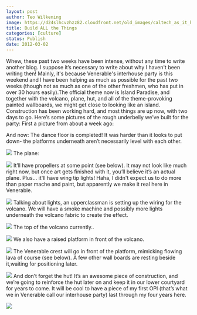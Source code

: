 ```yaml
---
layout: post
author: Teo Wilkening
image: https://d24slhcvzhzz82.cloudfront.net/old_images/caltech_as_it_happens/6a0105349b8251970b0168e844cbee970c.jpg
title: Build ALL the Things 
categories: [culture]
status: Publish
date: 2012-03-02
---
```


Whew, these past two weeks have been intense, without any time to write another blog. I suppose it’s necessary to write about why I haven't been writing then!
Mainly, it's because Venerable's interhouse party is this weekend and I have been helping as much as possible for the past two weeks (though not as much as one of the other freshmen, who has put in over 30 hours easily).The official theme now is Island Paradise, and together with the volcano, plane, hut, and all of the theme-provoking painted wallboards, we might get close to looking like an island. Construction has been working hard, and most things are up now, with two days to go. Here’s some pictures of the rough underbelly we’ve built for the party:
First a picture from about a week ago:

And now:
The dance floor is completed! It was harder than it looks to put down- the platforms underneath aren’t necessarily level with each other.


![](https://d24slhcvzhzz82.cloudfront.net/old_images/caltech_as_it_happens/6a0105349b8251970b0163024ed591970d.jpg)
The plane:


![](https://d24slhcvzhzz82.cloudfront.net/old_images/caltech_as_it_happens/6a0105349b8251970b016763434000970b.jpg)
It’ll have propellers at some point (see below). It may not look like much right now, but once art gets finished with it, you’ll believe it’s an actual plane. Plus... it'll have wing tip lights! Haha, I didn't expect us to do more than paper mache and paint, but apparently we make it real here in Venerable.


![](https://d24slhcvzhzz82.cloudfront.net/old_images/caltech_as_it_happens/6a0105349b8251970b0168e844ea8d970c.jpg)
Talking about lights, an upperclassman is setting up the wiring for the volcano. We will have a smoke machine and possibly more lights underneath the volcano fabric to create the effect.


![](https://d24slhcvzhzz82.cloudfront.net/old_images/caltech_as_it_happens/6a0105349b8251970b0167634341d4970b.jpg)
The top of the volcano currently..


![](https://d24slhcvzhzz82.cloudfront.net/old_images/caltech_as_it_happens/6a0105349b8251970b0163024ed26f970d.jpg)
We also have a raised platform in front of the volcano.


![](https://d24slhcvzhzz82.cloudfront.net/old_images/caltech_as_it_happens/6a0105349b8251970b0168e844eb66970c.jpg)
The Venerable crest will go in front of the platform, mimicking flowing lava of course (see below). A few other wall boards are resting beside it,waiting for positioning later.


![](https://d24slhcvzhzz82.cloudfront.net/old_images/caltech_as_it_happens/6a0105349b8251970b0168e844ec7c970c.jpg)
And don’t forget the hut! It’s an awesome piece of construction, and we’re going to reinforce the hut later on and keep it in our lower courtyard for years to come. It will be cool to have a piece of my first OPI (that’s what we in Venerable call our interhouse party) last through my four years here.


![](https://d24slhcvzhzz82.cloudfront.net/old_images/caltech_as_it_happens/6a0105349b8251970b0167634344bf970b.jpg)

